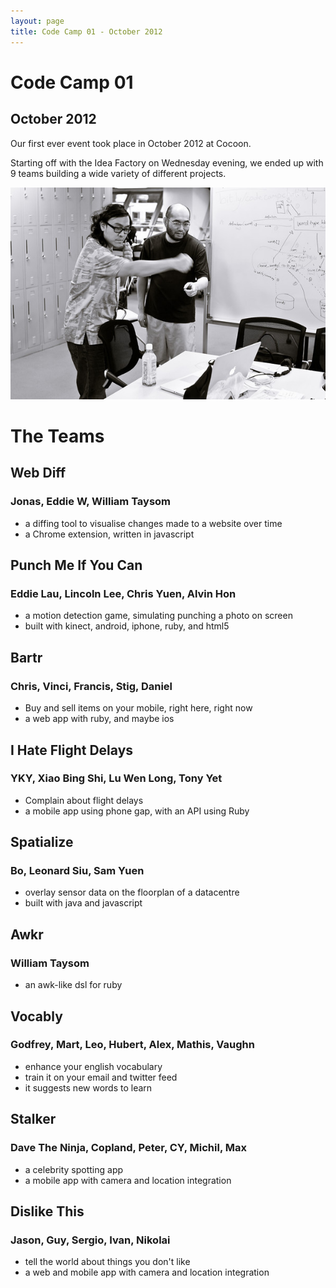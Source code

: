 ```yaml
---
layout: page
title: Code Camp 01 - October 2012
---
```


# Code Camp 01
## October 2012

Our first ever event took place in October 2012 at Cocoon.

Starting off with the Idea Factory on Wednesday evening,
we ended up with 9 teams building a wide variety of different projects.

![Punch Me If You Can](images/cc01/L1023983-M.jpg)

# The Teams

## Web Diff
### Jonas, Eddie W, William Taysom

- a diffing tool to visualise changes made to a website over time
- a Chrome extension, written in javascript

## Punch Me If You Can
### Eddie Lau, Lincoln Lee, Chris Yuen, Alvin Hon

- a motion detection game, simulating punching a photo on screen
- built with kinect, android, iphone, ruby, and html5

## Bartr
### Chris, Vinci, Francis, Stig, Daniel

- Buy and sell items on your mobile, right here, right now
- a web app with ruby, and maybe ios

## I Hate Flight Delays
### YKY, Xiao Bing Shi, Lu Wen Long, Tony Yet

- Complain about flight delays
- a mobile app using phone gap, with an API using Ruby

## Spatialize
### Bo, Leonard Siu, Sam Yuen

- overlay sensor data on the floorplan of a datacentre
- built with java and javascript

## Awkr
### William Taysom

- an awk-like dsl for ruby

## Vocably
### Godfrey, Mart, Leo, Hubert, Alex, Mathis, Vaughn

- enhance your english vocabulary
- train it on your email and twitter feed
- it suggests new words to learn

## Stalker
### Dave The Ninja, Copland, Peter, CY, Michil, Max

- a celebrity spotting app
- a mobile app with camera and location integration

## Dislike This
### Jason, Guy, Sergio, Ivan, Nikolai

- tell the world about things you don't like
- a web and mobile app with camera and location integration
